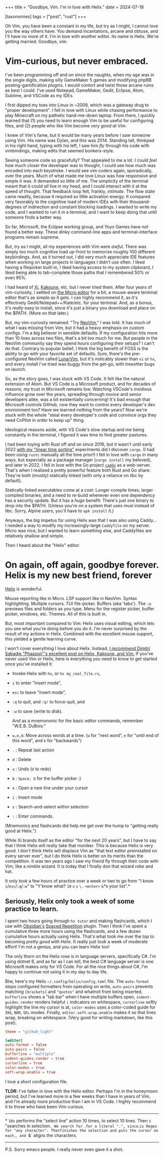
+++
title = "Goodbye, Vim. I'm in love with Helix."
date = 2024-07-18

[taxonomies]
tags = ["post", "rust"]
+++

Oh Vim, you have been a constant in my life, but try as I might, I cannot love you the way others have. You demand incantations, arcane and obtuse, and I'll have no more of it. I'm in love with another editor. Its name is Helix. We're getting married. Goodbye, vim.

<!-- more -->

# Vim-curious, but never embraced.

I've been programming off and on since the naughts, when my age was in the single digits, making silly GameMaker 5 games and modifying phpBB posting-gamification plugins. I would contort and twist those arcane ruins as best I could.  I've used Notepad, GameMaker, Gedit, Eclipse, Atom, Sublime, and VSCode as my IDEs.

I first dipped my toes into Linux in ~2009, which was a gateway drug to "proper development". I fell in love with Linux while chasing performance to play Minecraft on my pathetic hand-me-down laptop. From there, I quickly learned that (1) you need to learn enough Vim to be useful for configuring files, and (2) people who like Vim become *very good at Vim*. 

I knew of Vim's fame, but it would be many years before I *saw* someone using Vim. His name was Dylan, and this was 2014. Standing tall, thinkpad in his right hand, typing with his left, I saw him _fly_ through his code with vimbindings, making edits that seemed bonkers-style. 

Seeing someone code so gracefully? That appealed to me a lot. I could *feel* how much closer the developer was to thought, I could see how much was encoded into each keystroke. I would see vim coders again, sporadically, over the years. Much of what made me love Linux was how responsive and simple it was. It demanded so little of me. The simplicity of the terminal meant that it could *all* live in my head, and I could interact with it at the speed of thought. That feedback loop felt, frankly, *intimate*. The flow state came readily, because it required so little activation energy. It compared very favorably to the cognitive load of modern IDEs with their thousand-degrees of indirection and constant blocking loadings. I wanted to write my code, and I wanted to run it in a terminal, and I want to keep doing that until someone finds a better way.

So far, Microsoft, the Eclipse working group, and Yoyo Games have *not* found a better way. These dinky command-line apps and terminal-interface programs remain supreme.

But, try as I might, all my experiences with Vim were _awful_. There was simply too much cognitive load up-front to memorize roughly 100 different keybindings. And, as it turned out, I did very much appreciate IDE features when working on large projects in languages I didn't use often. I liked having a filepicker built-in, I liked having access to my system clipboard, I liked being able to tab-complete those paths that I remembered 50% or even 95%.

I had heard of [Xi](https://xi-editor.io/), [Kakoune](https://kakoune.org/), etc. but I never tried them. After four years of vim-curiosity, I settled on [the Micro editor](https://micro-editor.github.io/) for a bit, a mouse-aware terminal editor that's as simple as it gets. I can highly recommend it, as it's effectively Gedit/Notepad++/Kate/etc. for your terminal. And, as a bonus, it's *really* easy to install, since it's just a binary you download and place on the $PATH. (More on that later.)

But, my vim-curiosity remained. "Try [NeoVim](https://neovim.io/)," I was told. It has much of what I was missing from Vim, but it had a heavy emphasis on custom configs. I'm a big believer in sensible defaults. If my configuration hits more than 10 lines across two files, that's a bit too much for me. But people in the NeoVim community say they spend *hours* configuring their setups? I can't do that. Contrary to popular belief, I think the big benefit of FOSS is the ability to go with your favorite set of defaults. Sure, there's the pre-configured NeoVim called [LunarVim](https://www.lunarvim.org/), but it's noticably slower than `vi` or `hx`, and every install I've tried was buggy from the get-go, with treesitter bugs on launch.

So, as the story goes, I was stuck with VS Code. It felt like the natural extension of Atom. But VS Code is a Microsoft product, and for decades of reasons, my trust in Microsoft remains low. Watching VSCode's insidious influence grow over the years, spreading through novice and senior developers alike, was a bit existentially concerning! It's bad enough that Microsoft controls GitHub, now they want to control every developer's dev environment too? Have we learned nothing from the years? Now we're stuck with the whole "steal every developer's code and convince orgs they need CoPilot in order to keep up" thing.

Ideological reasons aside, with VS Code's slow startup and me being constantly in the terminal, I figured it was time to find greater pastures.

I had been toying with Rust off and on since 2016, but it wasn't until early 2022 [with my "linear time sorting"](https://lynndotpy.dev/posts/linear-sorting/) experiments did I discover `cargo`. (I had been using `rustc` manually all the time prior!) I fell in love with `cargo` in many ways, but especially as a package manager (`cargo install` my beloved), and later in 2022, I fell in love with the Go project [`caddy`](https://caddyserver.com/) as a web-server. That's when I realized a pretty powerful feature both Rust and Go share: They're both (mostly) statically linked (with only a reliance on libc by default).

Statically linked executables come at a cost: Longer compile times, larger compiled binaries, and a need to re-build whenever even one dependency has a security update. But it has a *huge* benefit: There's just _one_ binary to drop into the $PATH. (Unless you're on a system that uses musl instead of libc. Sorry, Alpine users, you'll have to `apk install` it.)

Anyways, the big impetus for using Helix was that I was also using Caddy... I needed a way to modify my increasingly-large `Caddyfile` on my server. Micro was nice, but I wanted to learn something else, and Caddyfiles are relatively shallow and simple.

Then I heard about the "Helix" editor.


# On again, off again, goodbye forever. Helix is my new best friend, forever

[Helix](https://helix-editor.com/) is wonderful.

Mouse reporting like in Micro. LSP support like in NeoVim. Syntax highlighting. Multiple cursors. TUI file-picker. Buffers (aka 'tabs'). The `:o` previews files and folders as you type. Menu for the register picker, buffer picker, windows, etc. Themes. All of this is built in.

But, most important compared to Vim: Helix uses visual editing, which lets you see what you're doing before you do it. I'm never surprised by the result of my actions in Helix. Combined with the excellent mouse support, this yielded a gentle learning curve.

I won't cover everything I love about Helix. Instead, [I recommend Dimitri Sabadie "Phaazon"'s excellent post on Helix, Kakoune, and Vim.](https://phaazon.net/blog/more-hindsight-vim-helix-kakoune) If you've never used Vim or Helix, here is everything you need to know to get started once you've installed it:

- Invoke Helix with `hx`, or `hx my_cool_file.rs`,
- `i` to enter "insert mode",
- `esc` to leave "insert mode",
- `:q` to quit, and `:q!` to force-quit, and
- `:w` to save (write to disk).

  And as a mnemononic for the basic editor commands, remember "W.E.B. DuBois:"

- `w,e,b`: Move across words at a time. (`w` for "next word", `e` for "until end of this word", and `b` for "backwards")
- `.` : Repeat last action
- `d` : Delete
- `u` : Undo (`U` to redo)
- `b` : `Space; b` for the buffer picker :)
- `o` : Open a new line under your cursor
- `i` : Insert mode
- `s` : Search-and-select within selection
- `:` : Enter commands.

(Mnemonics and flashcards did help me get over the hump to "getting really good at Helix.")

While Xi brands itself as the editor "for the next 20 years", but I have to say that I think Helix will really take that moniker. This is because Helix is very good. I don't think Helix will displace Vim as "that text editor preinstalled on every server ever", but I do think Helix is better on its merits than the competition.  It was ten years ago I saw my friend fly through their code with Vim, like a nimble wizard. It is today that I finally don that wizard robe and hat. 

It only took a few hours of practice over a week or two to go from "I know `i`/`esc`/`:q`/`:w`" to "Y'know what? `10` `x` `s` `\.` `<enter>` `&`*s your list".\*

## Seriously, Helix only took a week of some practice to learn.

I spent two hours going through `hx tutor` and making flashcards, which I use with [Obsidian's](https://obsidian.md/) [Spaced Repetition](https://github.com/st3v3nmw/obsidian-spaced-repetition) plugin. Then I think I've spent a cumulative three more hours using the flashcards, and a few dozen cumulative hours actually using Helix.  That's what took me over the top to becoming *pretty good with Helix*. It really just took a week of moderate effort! I'm not a genius, and you can learn Helix too!

The only thorn on the Helix rose is in language servers, specifically C#. I'm using dotnet 6, and as far as I can tell, the best C# language server is one Microsoft makes only for VS Code. For all the nice things about C#, I'm happy to continue not using it in my day to day life.

Btw, here's my Helix `~/.config/helix/config.toml` file. The `auto-format` stops configured formatters from operating on write, `auto-pairs` prevents matching `[brackets]` and `"quotes"` and whatnot from being inserted, `bufferline` shows a "tab bar" when I have multiple buffers open, `indent-guides.render` renders helpful `|` indicators on whitespace, `cursorline` softly highlight the line my cursor is at, `color-modes` uses a color-coded guide for `INS`, `NOR`, `SEL` modes. Finally, `editor.soft-wrap.enable` makes it so that lines wrap, breaking on whitespace. (Very good for writing markdown, like this post).


```toml
theme = "github_light"

[editor]
auto-format = false
auto-pairs = false
bufferline = "multiple"
indent-guides.render = true
cursorline = true
color-modes = true
soft-wrap.enable = true
```

I love a short configuration file.



**TLDR:** I've fallen in love with the Helix editor. Perhaps I'm in the honeymoon period, but I've learned more in a few weeks than I have in years of Vim, and I'm already more productive than I am in VS Code. I highly recommend it to those who have been Vim-curious.

---

\* `10x` performs the "select line" action 10 times, to select 10 lines. Then `s` "searches in selection`. We search for `\.` for a literal ".", since `.` is Regex for "any character". Then `<enter>` finishes the selection and puts the cursor on each `.`, and `&` aligns the characters.


---

P.S. Sorry emacs people. I really never even gave it a shot.
